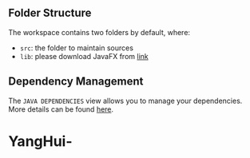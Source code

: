 ## Folder Structure

The workspace contains two folders by default, where:

- `src`: the folder to maintain sources
- `lib`: please download JavaFX from [link](https://openjfx.cn/dl/)

## Dependency Management

The `JAVA DEPENDENCIES` view allows you to manage your dependencies. More details can be found [here](https://github.com/microsoft/vscode-java-pack/blob/master/release-notes/v0.9.0.md#work-with-jar-files-directly).
# YangHui-
